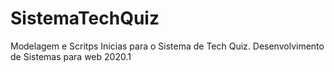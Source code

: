 # SistemaTechQuiz
 Modelagem e Scritps Inicias para o Sistema de Tech Quiz. Desenvolvimento de Sistemas para web 2020.1
